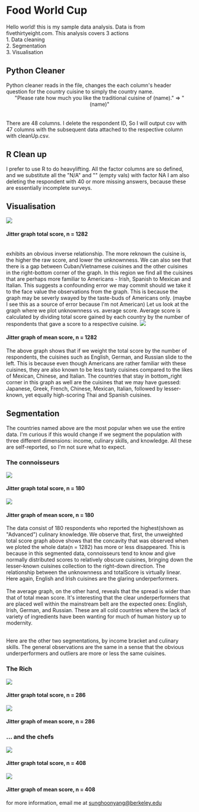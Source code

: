 <h1>Food World Cup</h1>
Hello world! this is my sample data analysis. Data is from fivethirtyeight.com. This analysis covers 3 actions <br>
1. Data cleaning <br>
2. Segmentation <br>
3. Visualisation <br>

<h2>Python Cleaner</h2>
Python cleaner reads in the file, changes the each column's header question for the country cuisine to simply the country name. <br>
<center>"Please rate how much you like the traditional cuisine of (name)." => "(name)"</center><br><br>
There are 48 columns. I delete the respondent ID, So I will output csv with 47 columns with the subsequent data attached to the respective column
with cleanUp.csv.

<h2>R Clean up</h2>
I prefer to use R to do heavylifting. All the factor columns are so defined, and we substitute all the "N/A" and "" (empty vals) with factor NA
I am also deleting the respondent with 40 or more missing answers, because these are essentially incomplete surveys. 
<h2>Visualisation</h2>
<img src = "./img/total_raw.png">
<h4>Jitter graph total score, n = 1282</h4><br>
exhibits an obvious inverse relationship. The more reknown the cuisine is, the higher the raw score, and lower the unknownness. We can also see that there is a gap between Cuban/Vietnamese cuisines and the other cuisines in the right-bottom corner of the graph. In this region we find all the cuisines that are perhaps more familiar to Americans - Irish, Spanish to Mexican and Italian. This suggests a confounding error we may commit should we take it to the face value the observations from the graph. This is because the graph may be severly swayed by the taste-buds of Americans only. (maybe I see this as a source of error because I'm not American) Let us look at the graph where we plot unknownness vs. average score. Average score is calculated by dividing total score gained by each country by the number of respondents that gave a score to a respective cuisine.
<img src = "./img/total_mean.png">
<h4>Jitter graph of mean score, n = 1282</h4>
The above graph shows that if we weight the total score by the number of respondents, the cuisines such as English, German, and Russian slide to the left. This is because even though Americans are rather familiar with these cuisines, they are also known to be less tasty cuisines compared to the likes of Mexican, Chinese, and Italian. The countries that stay in bottom_right corner in this graph as well are the cuisines that we may have guessed: Japanese, Greek, French, Chinese, Mexican, Italian, followed by lesser-known, yet equally high-scoring Thai and Spanish cuisines.

<h2>Segmentation</h2>
The countries named above are the most popular when we use the entire data. I'm curious if this would change if we segment the population with three different dimensions: income, culinary skills, and knowledge. All these are self-reported, so I'm not sure what to expect.
<h3>The connoisseurs</h3>
<img src = "./img/con_raw.png">
<h4>Jitter graph total score, n = 180</h4>
<img src = "./img/con_av.png">
<h4>Jitter graph of mean score, n = 180</h4>
The data consist of 180 respondents who reported the highest(shown as "Advanced") culinary knowledge. We observe that, first, the unweighted total score graph above shows that the concavity that was observed when we ploted the whole data(n = 1282) has more or less disappeared. This is because in this segmented data, connoisseurs tend to know and give normally distributed scores to relatively obscure cuisines, bringing down the lesser-known cuisines collection to the right-down direction. The relationship between the unknownness and totalScore is virtually linear. Here again, English and Irish cuisines are the glaring underperformers. <br><br>
The average graph, on the other hand, reveals that the spread is wider than that of total mean score. It's interesting that the clear underperformers that are placed well within the mainstream belt are the expected ones: English, Irish, German, and Russian. These are all cold countries where the lack of variety of ingredients have been wanting for much of human history up to modernity. <br><br>

Here are the other two segmentations, by income bracket and culinary skills. The general observations are the same in a sense that the obvious underperformers and outliers are more or less the same cuisines.
<h3>The Rich</h3>
<img src = "./img/rich_raw.png">
<h4>Jitter graph total score, n = 286</h4>
<img src = "./img/rich_av.png">
<h4>Jitter graph of mean score, n = 286</h4>
<h3>... and the chefs</h3>
<img src = "./img/rich_raw.png">
<h4>Jitter graph total score, n = 408</h4>
<img src = "./img/rich_av.png">
<h4>Jitter graph of mean score, n = 408</h4>

for more information, email me at sunghoonyang@berkeley.edu
